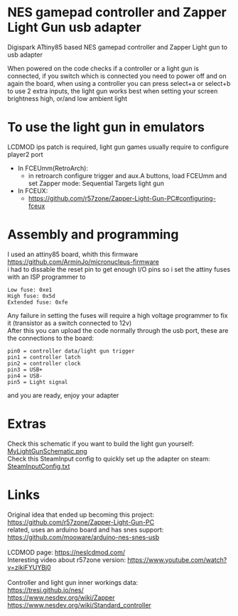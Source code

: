 # NES gamepad controller and Zapper Light Gun usb adapter
Digispark ATtiny85 based NES gamepad controller and Zapper Light gun to usb adapter

When powered on the code checks if a controller or a light gun is connected, if you switch which is connected you need to power off and on again the board, when using a controller you can press select+a or select+b to use 2 extra inputs, the light gun works best when setting your screen brightness high, or/and low ambient light<br>

# To use the light gun in emulators
LCDMOD ips patch is required, light gun games usually require to configure player2 port<br>
* In FCEUmm(RetroArch):<br>
  - in retroarch configure trigger and aux.A buttons, load FCEUmm and set Zapper mode: Sequential Targets light gun<br>
* In FCEUX:<br>
  - https://github.com/r57zone/Zapper-Light-Gun-PC#configuring-fceux<br>

# Assembly and programming
I used an attiny85 board, whith this firmware https://github.com/ArminJo/micronucleus-firmware<br>
i had to dissable the reset pin to get enough I/O pins so i set the attiny fuses with an ISP programmer to<br>
```
Low fuse: 0xe1
High fuse: 0x5d
Extended fuse: 0xfe
```
Any failure in setting the fuses will require a high voltage programmer to fix it (transistor as a switch connected to 12v)<br>
After this you can upload the code normally through the usb port, these are the connections to the board:<br>
```
pin0 = controller data/light gun trigger
pin1 = controller latch
pin2 = controller clock
pin3 = USB+
pin4 = USB-
pin5 = Light signal
```
and you are ready, enjoy your adapter<br>

# Extras
Check this schematic if you want to build the light gun yourself:<br>
<a href=MyLightGunSchematic.png>MyLightGunSchematic.png</a><br>
Check this SteamInput config to quickly set up the adapter on steam:<br>
<a href=SteamInputConfig.txt>SteamInputConfig.txt</a><br>

# Links
Original idea that ended up becoming this project: https://github.com/r57zone/Zapper-Light-Gun-PC<br>
related, uses an arduino board and has snes support: https://github.com/mooware/arduino-nes-snes-usb<br>
<br>
LCDMOD page: https://neslcdmod.com/<br>
Interesting video about r57zone version: https://www.youtube.com/watch?v=zikiFYUYBj0<br>
<br>
Controller and light gun inner workings data:<br>
https://tresi.github.io/nes/<br>
https://www.nesdev.org/wiki/Zapper<br>
https://www.nesdev.org/wiki/Standard_controller<br>
